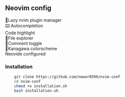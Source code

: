 ## Neovim config

🔌Lazy nvim plugin manager
<br>
⌨️ Autocompletion 
<br>
Code highlight
<br>
📁File explorer
<br>
💬Comment toggle
<br>
🎨Kanagawa colorscheme
<br>
Neovide configured

### Installation
```bash
    git clone https://github.com/newor0599/nvim-conf
    cd nvim-conf
    chmod +x installation.sh
    bash installation.sh
```
